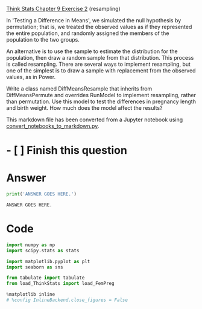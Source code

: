
[Think Stats Chapter 9 Exercise 2](http://greenteapress.com/thinkstats2/html/thinkstats2010.html#toc90) (resampling)

In 'Testing a Difference in Means', we simulated the null hypothesis by permutation; that is, we treated the observed values as if they represented the entire population, and randomly assigned the members of the population to the two groups.

An alternative is to use the sample to estimate the distribution for the population, then draw a random sample from that distribution. This process is called resampling. There are several ways to implement resampling, but one of the simplest is to draw a sample with replacement from the observed values, as in Power.

Write a class named DiffMeansResample that inherits from DiffMeansPermute and overrides RunModel to implement resampling, rather than permutation.
Use this model to test the differences in pregnancy length and birth weight. How much does the model affect the results?

This markdown file has been converted from a Jupyter notebook using [convert_notebooks_to_markdown.py](./convert_notebooks_to_markdown.py).

# - [ ] Finish this question

# Answer


```python
print('ANSWER GOES HERE.')
```

    ANSWER GOES HERE.


# Code


```python
import numpy as np
import scipy.stats as stats

import matplotlib.pyplot as plt
import seaborn as sns

from tabulate import tabulate
from load_ThinkStats import load_FemPreg

%matplotlib inline
# %config InlineBackend.close_figures = False
```

